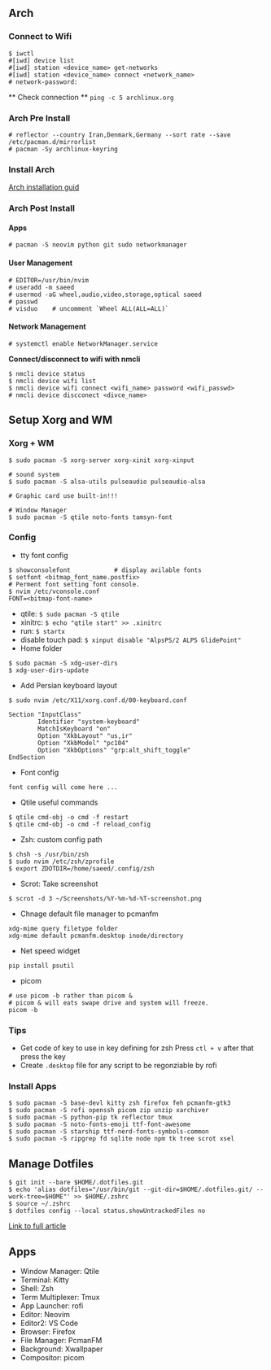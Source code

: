 ## Arch

### Connect to Wifi
```
$ iwctl
#[iwd] device list
#[iwd] station <device_name> get-networks
#[iwd] station <device_name> connect <network_name>
# network-password:
```
** Check connection **
`ping -c 5 archlinux.org`

### Arch Pre Install
```
# reflector --country Iran,Denmark,Germany --sort rate --save /etc/pacman.d/mirrorlist
# pacman -Sy archlinux-keyring
```
### Install Arch
[Arch installation guid](https://wiki.archlinux.org/title/installation_guide)

### Arch Post Install
#### Apps
```
# pacman -S neovim python git sudo networkmanager
```
#### User Management
```
# EDITOR=/usr/bin/nvim
# useradd -m saeed
# usermod -aG wheel,audio,video,storage,optical saeed
# passwd 
# visduo    # uncomment `Wheel ALL(ALL=ALL)` 
```
#### Network Management
```
# systemctl enable NetworkManager.service
```
**Connect/disconnect to wifi with nmcli**
```
$ nmcli device status
$ nmcli device wifi list
$ nmcli device wifi connect <wifi_name> password <wifi_passwd>
# nmcli device discconect <divce_name>
```

## Setup Xorg and WM
### Xorg + WM
```
$ sudo pacman -S xorg-server xorg-xinit xorg-xinput

# sound system
$ sudo pacman -S alsa-utils pulseaudio pulseaudio-alsa

# Graphic card use built-in!!!

# Window Manager
$ sudo pacman -S qtile noto-fonts tamsyn-font
```

### Config
* tty font config
```
$ showconsolefont            # display avilable fonts
$ setfont <bitmap_font_name.postfix>
# Perment font setting font console.
$ nvim /etc/vconsole.conf
FONT=<bitmap-font-name>
```
* qtile: `$ sudo pacman -S qtile`
* xinitrc: `$ echo "qtile start" >> .xinitrc`
* run: `$ startx`
* disable touch pad: `$ xinput disable "AlpsPS/2 ALPS GlidePoint"`
* Home folder
```
$ sudo pacman -S xdg-user-dirs
$ xdg-user-dirs-update
```
* Add Persian keyboard layout
```
$ sudo nvim /etc/X11/xorg.conf.d/00-keyboard.conf

Section "InputClass"
        Identifier "system-keyboard"
        MatchIsKeyboard "on"
        Option "XkbLayout" "us,ir"
        Option "XkbModel" "pc104"
        Option "XkbOptions" "grp:alt_shift_toggle"
EndSection
```
* Font config
```
font config will come here ...
```
* Qtile useful commands
```
$ qtile cmd-obj -o cmd -f restart
$ qtile cmd-obj -o cmd -f reload_config
```
* Zsh: custom config path
```
$ chsh -s /usr/bin/zsh
$ sudo nvim /etc/zsh/zprofile
$ export ZDOTDIR=/home/saeed/.config/zsh
```
* Scrot: Take screenshot
```
$ scrot -d 3 ~/Screenshots/%Y-%m-%d-%T-screenshot.png
```
* Chnage default file manager to pcmanfm
```
xdg-mime query filetype folder
xdg-mime default pcmanfm.desktop inode/directory
```
* Net speed widget
```
pip install psutil
```
* picom
```
# use picom -b rather than picom &
# picom & will eats swape drive and system will freeze.
picom -b
```

### Tips
* Get code of key to use in key defining for zsh
Press `ctl + v` after that press the key
* Create `.desktop` file for any script to be regonziable by rofi


### Install Apps
```
$ sudo pacman -S base-devl kitty zsh firefox feh pcmanfm-gtk3 
$ sudo pacman -S rofi openssh picom zip unzip xarchiver
$ sudo pacman -S python-pip tk reflector tmux
$ sudo pacman -S noto-fonts-emoji ttf-font-awesome
$ sudo pacman -S starship ttf-nerd-fonts-symbols-common
$ sudo pacman -S ripgrep fd sqlite node npm tk tree scrot xsel
```

## Manage Dotfiles
```
$ git init --bare $HOME/.dotfiles.git
$ echo 'alias dotfiles="/usr/bin/git --git-dir=$HOME/.dotfiles.git/ --work-tree=$HOME"' >> $HOME/.zshrc
$ source ~/.zshrc
$ dotfiles config --local status.showUntrackedFiles no
```
[Link to full article](https://harfangk.github.io/2016/09/18/manage-dotfiles-with-a-git-bare-repository.html)


## Apps
* Window Manager: Qtile
* Terminal: Kitty
* Shell: Zsh
* Term Multiplexer: Tmux
* App Launcher: rofi
* Editor: Neovim
* Editor2: VS Code
* Browser: Firefox
* File Manager: PcmanFM
* Background: Xwallpaper
* Compositor: picom

